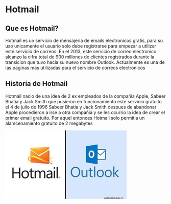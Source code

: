 # Hotmail
## Que es Hotmail?
Hotmail es un servicio de mensajeria de emails electronicos gratis, para su uso unicamente el usuario solo debe registrarse para empezar a utilizar este servicio de correos. En el 2013, este servicio de correo electronico alcanzo la cifra total de 900 millones de clientes registrados durante la transicion que tuvo hacia su nuevo nombre Outlook. Actualmente es una de las paginas mas utilizadas para el servicio de correos electronicos 

## Historia de Hotmail
Hotmail nacio de una idea de 2 ex empleados de la compañia Apple, Sabeer Bhatia y Jack Smith que pusieron en funcionamiento este servicio gratuito el 4 de julio de 1996  Sabeer Bhatia y Jack Smith despues de abandonar Apple procedieron a irse a otra compañia y se les ocurrio la idea de crear el primer email gratuito. Por aquel entonces Hotmail solo permitia un alamcenamiento gratuito de 2 megabytes 

   ![Logo antiguo y nuevo](https://github.com/Cepri2005/SMX2-M8UF1A1-HistoriaWeb-1995-1996-Hotmail-CeprianIker/blob/main/correo-electronico-1.jpg)
